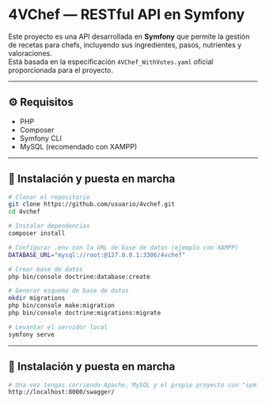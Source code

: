 # 4VChef — RESTful API en Symfony

Este proyecto es una API desarrollada en **Symfony** que permite la gestión de recetas para chefs, incluyendo sus ingredientes, pasos, nutrientes y valoraciones.  
Está basada en la especificación `4VChef_WithVotes.yaml` oficial proporcionada para el proyecto.

---

## ⚙️ Requisitos

- PHP
- Composer
- Symfony CLI
- MySQL (recomendado con XAMPP)

---

## 🚀 Instalación y puesta en marcha

```bash
# Clonar el repositorio
git clone https://github.com/usuario/4vchef.git
cd 4vchef

# Instalar dependencias
composer install

# Configurar .env con la URL de base de datos (ejemplo con XAMPP)
DATABASE_URL="mysql://root:@127.0.0.1:3306/4vchef"

# Crear base de datos
php bin/console doctrine:database:create

# Generar esquema de base de datos
mkdir migrations
php bin/console make:migration
php bin/console doctrine:migrations:migrate

# Levantar el servidor local
symfony serve
```

---

## 🚀 Instalación y puesta en marcha

```bash
# Una vez tengas corriendo Apache, MySQL y el propio proyecto con "symfony serve", pon esta URL en tu navegador:
http://localhost:8000/swagger/
```